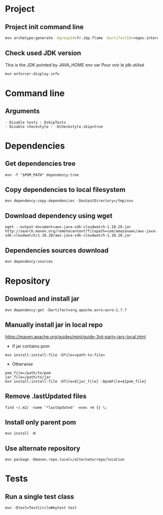 # Project

## Project init command line
```bash
mvn archetype:generate -DgroupId=fr.ibp.flume -DartifactId=regex-interceptor -DarchetypeArtifactId=maven-archetype-quickstart -DinteractiveMode=false
```

## Check used JDK version
This is the JDK pointed by JAVA_HOME env var
Pour voir le jdk utilisé
```java
mvn enforcer:display-info
```

# Command line
## Arguments
```
- Disable tests : DskipTests
- Disable checkstyle : -Dcheckstyle.skip=true
```

# Dependencies
## Get dependencies tree
```
mvn -f "$POM_PATH" dependency:tree
```
## Copy dependencies to local filesystem
```
mvn dependency:copy-dependencies -DoutputDirectory=/tmp/xxx
```
## Download dependency using wget
```
wget --output-document=aws-java-sdk-cloudwatch-1.10.20.jar http://search.maven.org/remotecontent?filepath=com/amazonaws/aws-java-sdk-cloudwatch/1.10.20/aws-java-sdk-cloudwatch-1.10.20.jar
```
## Dependencies sources download
```bash
mvn dependency:sources
```

# Repository
## Download and install jar
```
mvn dependency:get -Dartifact=org.apache.avro:avro:1.7.7
```
## Manually install jar in local repo
https://maven.apache.org/guides/mini/guide-3rd-party-jars-local.html
- If jar contains pom
```
mvn install:install-file -Dfile=<path-to-file>
```
- Otherwise
```
pom_file=/path/to/pom
jar_file=/path/to/jar
mvn install:install-file -Dfile=${jar_file} -DpomFile=${pom_file}
```
## Remove .lastUpdated files
```
find ~/.m2/ -name '*lastUpdated' -exec rm {} \;
```
## Install only parent pom
```
mvn install -N
```
## Use alternate repository
```
mvn package -Dmaven.repo.local=/alternate/repo/location
```

# Tests
## Run a single test class
```
mvn -Dtest=TestCircle#mytest test
```
